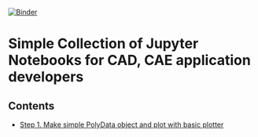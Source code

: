[![Binder](https://mybinder.org/badge_logo.svg)](https://mybinder.org/v2/gh/webtk/simple-pyvista-notebooks/HEAD?urlpath=%2Fdoc%2Ftree%2F00_introduction.ipynb)

# Simple Collection of Jupyter Notebooks for CAD, CAE application developers

## Contents
 - [Step 1. Make simple PolyData object and plot with basic plotter](01_load_and_plot.ipynb)